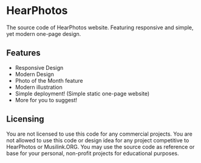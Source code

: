 # HearPhotos
The source code of HearPhotos website. Featuring responsive and simple, yet modern one-page design.

## Features
- Responsive Design
- Modern Design
- Photo of the Month feature
- Modern illustration
- Simple deployment! (Simple static one-page website)
- More for you to suggest!

## Licensing
You are not licensed to use this code for any commercial projects. You are not allowed to use this code or design idea for any project competitive to HearPhotos or Musilink.ORG.
You may use the source code as reference or base for your personal, non-profit projects for educational purposes.
